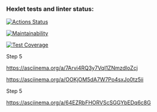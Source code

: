 ### Hexlet tests and linter status:
[![Actions Status](https://github.com/io681/java-project-61/workflows/hexlet-check/badge.svg)](https://github.com/io681/java-project-61/actions)

[![Maintainability](https://api.codeclimate.com/v1/badges/761d42c2ca0aac783eba/maintainability)](https://codeclimate.com/github/io681/java-project-61/maintainability)

[![Test Coverage](https://api.codeclimate.com/v1/badges/761d42c2ca0aac783eba/test_coverage)](https://codeclimate.com/github/io681/java-project-61/test_coverage)

Step 5

https://asciinema.org/a/7Arvi4RQ3y7VqI1ZNmzdloZcj

https://asciinema.org/a/OOKjOM5dA7W7Po4sxJo0tz5ii

Step 5

https://asciinema.org/a/64EZRbFHORVScSGGYbEDq6c8G
